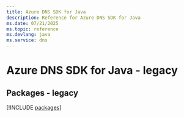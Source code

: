 ```yaml
---
title: Azure DNS SDK for Java
description: Reference for Azure DNS SDK for Java
ms.date: 07/21/2025
ms.topic: reference
ms.devlang: java
ms.service: dns
---
```

# Azure DNS SDK for Java - legacy
## Packages - legacy
[!INCLUDE [packages](dns-index.md)]